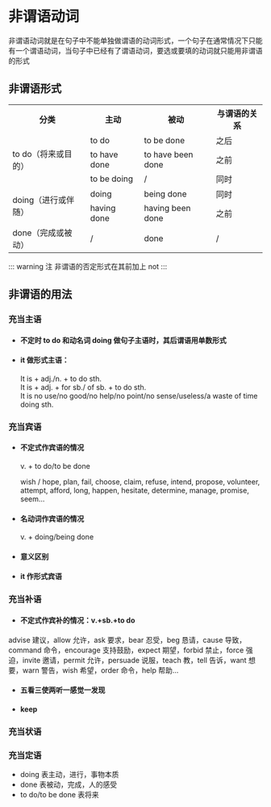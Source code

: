 # 非谓语动词

非谓语动词就是在句子中不能单独做谓语的动词形式，一个句子在通常情况下只能有一个谓语动词，当句子中已经有了谓语动词，要选或要填的动词就只能用非谓语的形式

## 非谓语形式

<table>
	<tr>
	    <th>分类</th>
	    <th>主动</th>
	    <th>被动</th>
	    <th>与谓语的关系</th>  
	</tr>
    <tr>
    <td rowspan="3">to do（将来或目的）</td>
    <td>to do</td>
    <td>to be done</td>
    <td>之后</td>
    </tr>
    <tr>
    <td>to have done</td>
    <td>to have been done</td>
    <td>之前</td>
    </tr>
    <tr>
    <td>to be doing</td>
    <td>/</td>
    <td>同时</td>
    </tr>
    <tr>
    <td rowspan="2">doing（进行或伴随）</td>
    <td>doing</td>
    <td>being done</td>
    <td>同时</td>
    </tr>
    <tr>
    <td>having done</td>
    <td>having been done</td>
    <td>之前</td>
    </tr>
    <tr>
    <td>done（完成或被动）</td>
    <td>/</td>
    <td>done</td>
    <td>/</td>
    </tr>
</table>

::: warning 注
非谓语的否定形式在其前加上 not
:::

## 非谓语的用法

### 充当主语

-   #### 不定时 to do 和动名词 doing 做句子主语时，其后谓语用单数形式
-   #### it 做形式主语：
    It is + adj./n. + to do sth.  
     It is + adj. + for sb./ of sb. + to do sth.  
     It is no use/no good/no help/no point/no sense/useless/a waste of time doing sth.

### 充当宾语

-   #### 不定式作宾语的情况

    v. + to do/to be done

    wish / hope, plan, fail, choose, claim, refuse, intend, propose, volunteer, attempt, afford, long, happen, hesitate, determine, manage, promise, seem...

-   #### 名动词作宾语的情况
    v. + doing/being done
-   #### 意义区别
-   #### it 作形式宾语

### 充当补语

-   #### 不定式作宾补的情况：v.+sb.+to do

advise 建议，allow 允许，ask 要求，bear 忍受，beg 恳请，cause 导致，command 命令，encourage 支持鼓励，expect 期望，forbid 禁止，force 强迫，invite 邀请，permit 允许，persuade 说服，teach 教，tell 告诉，want 想要，warn 警告，wish 希望，order 命令，help 帮助...

-   #### 五看三使两听一感觉一发现
-   #### keep

### 充当状语

### 充当定语

-   doing 表主动，进行，事物本质
-   done 表被动，完成，人的感受
-   to do/to be done 表将来
